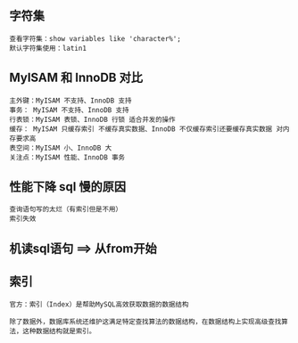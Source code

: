 ## 字符集
	查看字符集：show variables like 'character%';
	默认字符集使用：latin1

## MyISAM 和 InnoDB 对比
	主外键：MyISAM 不支持、InnoDB 支持
	事务： MyISAM 不支持、InnoDB 支持
	行表锁：MyISAM 表锁、InnoDB 行锁 适合并发的操作
	缓存： MyISAM 只缓存索引 不缓存真实数据、InnoDB 不仅缓存索引还要缓存真实数据 对内存要求高
	表空间：MyISAM 小、InnoDB 大
	关注点：MyISAM 性能、InnoDB 事务

## 性能下降 sql 慢的原因
	查询语句写的太烂（有索引但是不用）
	索引失效

## 机读sql语句 ==> 从from开始

## 索引
	官方：索引（Index）是帮助MySQL高效获取数据的数据结构
	
	除了数据外，数据库系统还维护这满足特定查找算法的数据结构，在数据结构上实现高级查找算法，这种数据结构就是索引。